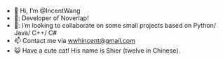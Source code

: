 - 👋 Hi, I’m @IncentWang
- 💬: Developer of Noverlap!
- 👀: I’m looking to collaborate on some small projects based on Python/ Java/ C++/ C#
- 📫 Contact me via wwhincent@gmail.com
- :smiley_cat: Have a cute cat! His name is Shier (twelve in Chinese). 


<!---
IncentWang/IncentWang is a ✨ special ✨ repository because its `README.md` (this file) appears on your GitHub profile.
You can click the Preview link to take a look at your changes.
--->
